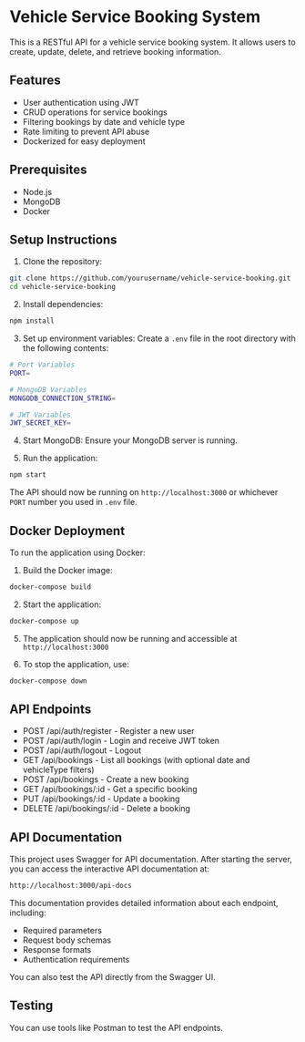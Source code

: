 # Vehicle Service Booking System
This is a RESTful API for a vehicle service booking system. It allows users to create, update, delete, and retrieve booking information.

## Features
- User authentication using JWT
- CRUD operations for service bookings
- Filtering bookings by date and vehicle type
- Rate limiting to prevent API abuse
- Dockerized for easy deployment

## Prerequisites
- Node.js
- MongoDB
- Docker

## Setup Instructions
1. Clone the repository:
```sh
git clone https://github.com/yourusername/vehicle-service-booking.git
cd vehicle-service-booking
```
2. Install dependencies:
```sh
npm install
```
3. Set up environment variables:
Create a `.env` file in the root directory with the following contents:
```sh
# Port Variables
PORT=

# MongoDB Variables
MONGODB_CONNECTION_STRING=

# JWT Variables
JWT_SECRET_KEY=
```
4. Start MongoDB:
Ensure your MongoDB server is running.

5. Run the application:
```sh
npm start
```

The API should now be running on `http://localhost:3000` or whichever `PORT` number you used in `.env` file.

## Docker Deployment
To run the application using Docker:
1. Build the Docker image:
```sh
docker-compose build
```

2. Start the application:
```sh
docker-compose up
```

5. The application should now be running and accessible at `http://localhost:3000`

6. To stop the application, use:
```sh
docker-compose down
```

## API Endpoints
- POST /api/auth/register - Register a new user
- POST /api/auth/login - Login and receive JWT token
- POST /api/auth/logout - Logout
- GET /api/bookings - List all bookings (with optional date and vehicleType filters)
- POST /api/bookings - Create a new booking
- GET /api/bookings/:id - Get a specific booking
- PUT /api/bookings/:id - Update a booking
- DELETE /api/bookings/:id - Delete a booking

## API Documentation
This project uses Swagger for API documentation. After starting the server, you can access the interactive API documentation at:
```sh
http://localhost:3000/api-docs
```
This documentation provides detailed information about each endpoint, including:

- Required parameters
- Request body schemas
- Response formats
- Authentication requirements

You can also test the API directly from the Swagger UI.

## Testing
You can use tools like Postman to test the API endpoints.
